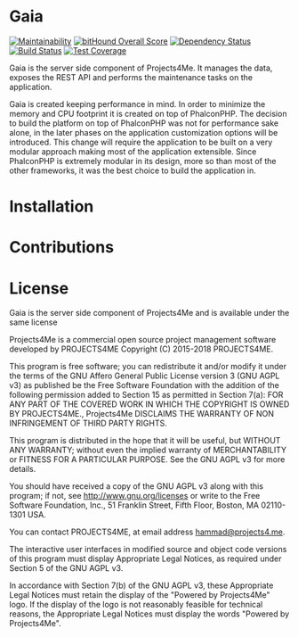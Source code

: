 # Gaia

[![Maintainability](https://api.codeclimate.com/v1/badges/dbe2ca5d0427744da7a5/maintainability)](https://codeclimate.com/github/projects4me/gaia/maintainability)
[![bitHound Overall Score](https://www.bithound.io/github/projects4me/gaia/badges/score.svg)](https://www.bithound.io/github/projects4me/gaia)
[![Dependency Status](https://beta.gemnasium.com/badges/github.com/projects4me/gaia.svg)](https://beta.gemnasium.com/projects/github.com/projects4me/gaia)
[![Build Status](https://travis-ci.org/projects4me/gaia.svg?branch=master)](https://travis-ci.org/projects4me/gaia)
[![Test Coverage](https://api.codeclimate.com/v1/badges/dbe2ca5d0427744da7a5/test_coverage)](https://codeclimate.com/github/projects4me/gaia/test_coverage)

Gaia is the server side component of Projects4Me. It manages the data, exposes the REST API and performs the maintenance
tasks on the application. 

Gaia is created keeping performance in mind. In order to minimize the memory and CPU footprint it is created on top
of PhalconPHP. The decision to build the platform on top of PhalconPHP was not for performance sake alone, in the later
phases on the application customization options will be introduced. This change will require the application to be
built on a very modular approach making most of the application extensible. Since PhalconPHP is extremely modular in its
design, more so than most of the other frameworks, it was the best choice to build the application in.

# Installation

# Contributions

# License
Gaia is the server side component of Projects4Me and is available under the same license

Projects4Me is a commercial open source project management software developed by PROJECTS4ME Copyright (C) 2015-2018 
PROJECTS4ME.

This program is free software; you can redistribute it and/or modify it under the terms of the GNU Affero General Public 
License version 3 (GNU AGPL v3) as published be the Free Software Foundation with the addition of the following 
permission added to Section 15 as permitted in Section 7(a): FOR ANY PART OF THE COVERED WORK IN WHICH THE COPYRIGHT IS 
OWNED BY PROJECTS4ME., Projects4Me DISCLAIMS THE WARRANTY OF NON INFRINGEMENT OF THIRD PARTY RIGHTS.

This program is distributed in the hope that it will be useful, but WITHOUT ANY WARRANTY; without even the implied 
warranty of MERCHANTABILITY or FITNESS FOR A PARTICULAR PURPOSE.  See the GNU AGPL v3 for more details.

You should have received a copy of the GNU AGPL v3 along with this program; if not, see http://www.gnu.org/licenses or 
write to the Free Software Foundation, Inc., 51 Franklin Street, Fifth Floor, Boston, MA 02110-1301 USA.

You can contact PROJECTS4ME, at email address hammad@projects4.me.

The interactive user interfaces in modified source and object code versions of this program must display Appropriate 
Legal Notices, as required under Section 5 of the GNU AGPL v3.

In accordance with Section 7(b) of the GNU AGPL v3, these Appropriate Legal Notices must retain the display of the 
"Powered by Projects4Me" logo. If the display of the logo is not reasonably feasible for technical reasons, the 
Appropriate Legal Notices must display the words "Powered by Projects4Me".